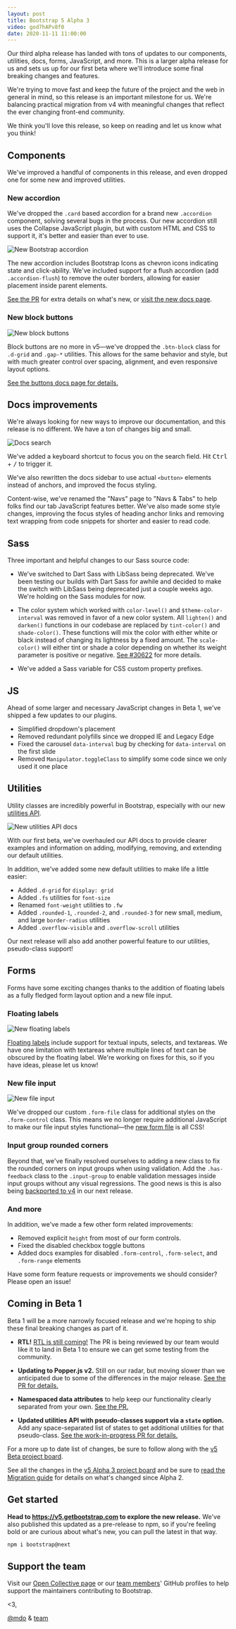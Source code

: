 ```yaml
---
layout: post
title: Bootstrap 5 Alpha 3
video: god7hAPv8f0
date: 2020-11-11 11:00:00
---
```


Our third alpha release has landed with tons of updates to our components, utilities, docs, forms, JavaScript, and more. This is a larger alpha release for us and sets us up for our first beta where we'll introduce some final breaking changes and features.

We're trying to move fast and keep the future of the project and the web in general in mind, so this release is an important milestone for us. We're balancing practical migration from v4 with meaningful changes that reflect the ever changing front-end community.

We think you'll love this release, so keep on reading and let us know what you think!

## Components

We've improved a handful of components in this release, and even dropped one for some new and improved utilities.

### New accordion

We've dropped the `.card` based accordion for a brand new `.accordion` component, solving several bugs in the process. Our new accordion still uses the Collapse JavaScript plugin, but with custom HTML and CSS to support it, it's better and easier than ever to use.

![New Bootstrap accordion](/assets/img/2020/11/accordion.png)

The new accordion includes Bootstrap Icons as chevron icons indicating state and click-ability. We've included support for a flush accordion (add `.accordion-flush`) to remove the outer borders, allowing for easier placement inside parent elements.

[See the PR](https://github.com/twbs/bootstrap/pull/32013) for extra details on what's new, or [visit the new docs page](https://v5.getbootstrap.com/docs/5.0/components/accordion/).

### New block buttons

![New block buttons](/assets/img/2020/11/block-buttons.png)

Block buttons are no more in v5—we've dropped the `.btn-block` class for `.d-grid` and `.gap-*` utilities. This allows for the same behavior and style, but with much greater control over spacing, alignment, and even responsive layout options.

[See the buttons docs page for details.](https://v5.getbootstrap.com/docs/5.0/components/buttons/#block-buttons)

## Docs improvements

We're always looking for new ways to improve our documentation, and this release is no different. We have a ton of changes big and small.

![Docs search](/assets/img/2020/11/docs-search.png)

We've added a keyboard shortcut to focus you on the search field. Hit <kbd>Ctrl</kbd> + <kbd>/</kbd> to trigger it.

We've also rewritten the docs sidebar to use actual `<button>` elements instead of anchors, and improved the focus styling.

Content-wise, we've renamed the "Navs" page to "Navs & Tabs" to help folks find our tab JavaScript features better. We've also made some style changes, improving the focus styles of heading anchor links and removing text wrapping from code snippets for shorter and easier to read code.

## Sass

Three important and helpful changes to our Sass source code:

- We've switched to Dart Sass with LibSass being deprecated. We've been testing our builds with Dart Sass for awhile and decided to make the switch with LibSass being deprecated just a couple weeks ago. We're holding on the Sass modules for now.

- The color system which worked with `color-level()` and `$theme-color-interval` was removed in favor of a new color system. All `lighten()` and `darken()` functions in our codebase are replaced by `tint-color()` and `shade-color()`. These functions will mix the color with either white or black instead of changing its lightness by a fixed amount. The `scale-color()` will either tint or shade a color depending on whether its weight parameter is positive or negative. [See #30622](https://github.com/twbs/bootstrap/pull/30622) for more details.

- We've added a Sass variable for CSS custom property prefixes.

## JS

Ahead of some larger and necessary JavaScript changes in Beta 1, we've shipped a few updates to our plugins.

- Simplified dropdown's placement
- Removed redundant polyfills since we dropped IE and Legacy Edge
- Fixed the carousel `data-interval` bug by checking for `data-interval` on the first slide
- Removed `Manipulator.toggleClass` to simplify some code since we only used it one place

## Utilities

Utility classes are incredibly powerful in Bootstrap, especially with our new [utilities API]().

![New utilities API docs](/assets/img/2020/11/utilities-api-docs.png)

With our first beta, we've overhauled our API docs to provide clearer examples and information on adding, modifying, removing, and extending our default utilities.

In addition, we've added some new default utilities to make life a little easier:

- Added `.d-grid` for `display: grid`
- Added `.fs` utilities for `font-size`
- Renamed `font-weight` utilities to `.fw`
- Added `.rounded-1`, `.rounded-2`, and `.rounded-3` for new small, medium, and large `border-radius` utilities
- Added `.overflow-visible` and `.overflow-scroll` utilities

Our next release will also add another powerful feature to our utilities, pseudo-class support!

## Forms

Forms have some exciting changes thanks to the addition of floating labels as a fully fledged form layout option and a new file input.

### Floating labels

![New floating labels](/assets/img/2020/11/floating-forms.png)

[Floating labels]() include support for textual inputs, selects, and textareas. We have one limitation with textareas where multiple lines of text can be obscured by the floating label. We're working on fixes for this, so if you have ideas, please let us know!

### New file input

![New file input](/assets/img/2020/11/file-input.png)

We've dropped our custom `.form-file` class for additional styles on the `.form-control` class. This means we no longer require additional JavaScript to make our file input styles functional—the [new form file]() is all CSS!

### Input group rounded corners

Beyond that, we've finally resolved ourselves to adding a new class to fix the rounded corners on input groups when using validation. Add the `.has-feedback` class to the `.input-group` to enable validation messages inside input groups without any visual regressions. The good news is this is also being [backported to v4](https://github.com/twbs/bootstrap/pull/31953) in our next release.

### And more

In addition, we've made a few other form related improvements:

- Removed explicit `height` from most of our form controls.
- Fixed the disabled checkbox toggle buttons
- Added docs examples for disabled `.form-control`, `.form-select`, and `.form-range` elements

Have some form feature requests or improvements we should consider? Please open an issue!

## Coming in Beta 1

Beta 1 will be a more narrowly focused release and we're hoping to ship these final breaking changes as part of it.

- **RTL!** [RTL is still coming!](https://github.com/twbs/bootstrap/pull/30980) The PR is being reviewed by our team would like it to land in Beta 1 to ensure we can get some testing from the community.

- **Updating to Popper.js v2.** Still on our radar, but moving slower than we anticipated due to some of the differences in the major release. [See the PR for details.](https://github.com/twbs/bootstrap/pull/31178)

- **Namespaced data attributes** to help keep our functionality clearly separated from your own. [See the PR.](https://github.com/twbs/bootstrap/pull/31827)

- **Updated utilities API with pseudo-classes support via a `state` option.** Add any space-separated list of states to get additional utilities for that pseudo-class. [See the work-in-progress PR for details.](https://github.com/twbs/bootstrap/pull/31643)

For a more up to date list of changes, be sure to follow along with the [v5 Beta project board](https://github.com/twbs/bootstrap/projects/26).

See all the changes in the [v5 Alpha 3 project board](https://github.com/twbs/bootstrap/projects/22) and be sure to [read the Migration guide](https://v5.getbootstrap.com/docs/5.0/migration/) for details on what's changed since Alpha 2.

## Get started

**Head to <https://v5.getbootstrap.com> to explore the new release.** We've also published this updated as a pre-release to npm, so if you're feeling bold or are curious about what's new, you can pull the latest in that way.

```sh
npm i bootstrap@next
```

## Support the team

Visit our [Open Collective page](https://opencollective.com/bootstrap) or our [team members](https://github.com/orgs/twbs/people)' GitHub profiles to help support the maintainers contributing to Bootstrap.

<3,<br>

[@mdo](https://github.com/mdo) & [team](https://github.com/twbs)
